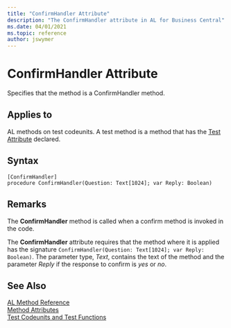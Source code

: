 ```yaml
---
title: "ConfirmHandler Attribute"
description: "The ConfirmHandler attribute in AL for Business Central"
ms.date: 04/01/2021
ms.topic: reference
author: jswymer
---
```


# ConfirmHandler Attribute

Specifies that the method is a ConfirmHandler method.

## Applies to  

AL methods on test codeunits. A test method is a method that has the [Test Attribute](devenv-test-attribute.md) declared. 

## Syntax  
  
```AL
[ConfirmHandler]
procedure ConfirmHandler(Question: Text[1024]; var Reply: Boolean)
```    

## Remarks

The **ConfirmHandler** method is called when a confirm method is invoked in the code.

The **ConfirmHandler** attribute requires that the method where it is applied has the signature `ConfirmHandler(Question: Text[1024]; var Reply: Boolean)`. The parameter type, *Text*,  contains the text of the method and the parameter *Reply* if the response to confirm is *yes* or *no*.

## See Also

[AL Method Reference](../methods-auto/library.md)  
[Method Attributes](devenv-method-attributes.md)  
[Test Codeunits and Test Functions](../devenv-test-codeunits-and-test-methods.md)
